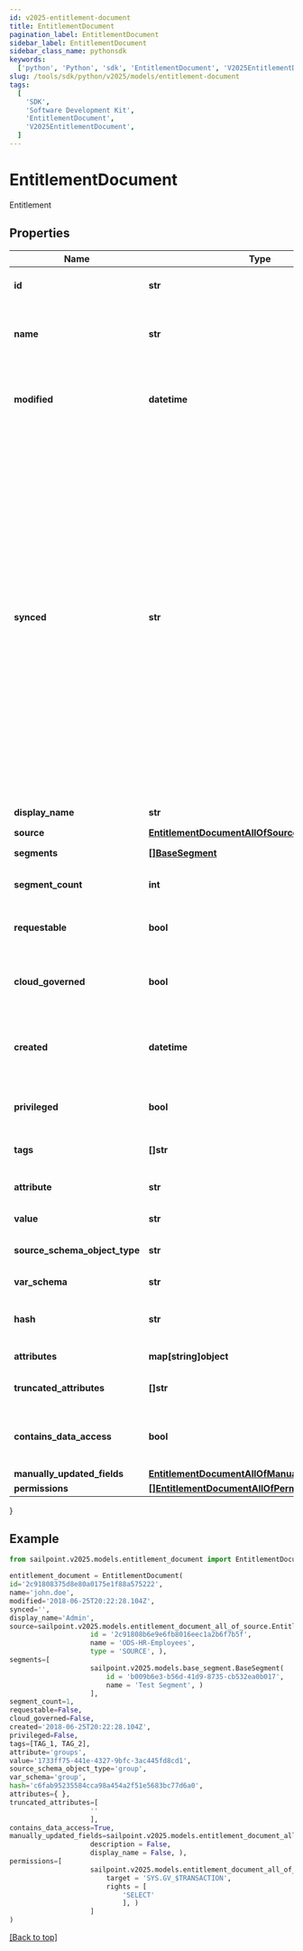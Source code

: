 ```yaml
---
id: v2025-entitlement-document
title: EntitlementDocument
pagination_label: EntitlementDocument
sidebar_label: EntitlementDocument
sidebar_class_name: pythonsdk
keywords:
  ['python', 'Python', 'sdk', 'EntitlementDocument', 'V2025EntitlementDocument']
slug: /tools/sdk/python/v2025/models/entitlement-document
tags:
  [
    'SDK',
    'Software Development Kit',
    'EntitlementDocument',
    'V2025EntitlementDocument',
  ]
---
```


# EntitlementDocument

Entitlement

## Properties

| Name | Type | Description | Notes |
| --- | --- | --- | --- |
| **id** | **str** | ID of the referenced object. | [required] |
| **name** | **str** | The human readable name of the referenced object. | [required] |
| **modified** | **datetime** | ISO-8601 date-time referring to the time when the object was last modified. | [optional] |
| **synced** | **str** | ISO-8601 date-time referring to the date-time when object was queued to be synced into search database for use in the search API. This date-time changes anytime there is an update to the object, which triggers a synchronization event being sent to the search database. There may be some delay between the `synced` time and the time when the updated data is actually available in the search API. | [optional] |
| **display_name** | **str** | Entitlement's display name. | [optional] |
| **source** | [**EntitlementDocumentAllOfSource**](entitlement-document-all-of-source) |  | [optional] |
| **segments** | [**[]BaseSegment**](base-segment) | Segments with the entitlement. | [optional] |
| **segment_count** | **int** | Number of segments with the role. | [optional] |
| **requestable** | **bool** | Indicates whether the entitlement is requestable. | [optional] [default to False] |
| **cloud_governed** | **bool** | Indicates whether the entitlement is cloud governed. | [optional] [default to False] |
| **created** | **datetime** | ISO-8601 date-time referring to the time when the object was created. | [optional] |
| **privileged** | **bool** | Indicates whether the entitlement is privileged. | [optional] [default to False] |
| **tags** | **[]str** | Tags that have been applied to the object. | [optional] |
| **attribute** | **str** | Attribute information for the entitlement. | [optional] |
| **value** | **str** | Value of the entitlement. | [optional] |
| **source_schema_object_type** | **str** | Source schema object type of the entitlement. | [optional] |
| **var_schema** | **str** | Schema type of the entitlement. | [optional] |
| **hash** | **str** | Read-only calculated hash value of an entitlement. | [optional] |
| **attributes** | **map[string]object** | Attributes of the entitlement. | [optional] |
| **truncated_attributes** | **[]str** | Truncated attributes of the entitlement. | [optional] |
| **contains_data_access** | **bool** | Indicates whether the entitlement contains data access. | [optional] [default to False] |
| **manually_updated_fields** | [**EntitlementDocumentAllOfManuallyUpdatedFields**](entitlement-document-all-of-manually-updated-fields) |  | [optional] |
| **permissions** | [**[]EntitlementDocumentAllOfPermissions**](entitlement-document-all-of-permissions) |  | [optional] |

}

## Example

```python
from sailpoint.v2025.models.entitlement_document import EntitlementDocument

entitlement_document = EntitlementDocument(
id='2c91808375d8e80a0175e1f88a575222',
name='john.doe',
modified='2018-06-25T20:22:28.104Z',
synced='',
display_name='Admin',
source=sailpoint.v2025.models.entitlement_document_all_of_source.EntitlementDocument_allOf_source(
                    id = '2c91808b6e9e6fb8016eec1a2b6f7b5f',
                    name = 'ODS-HR-Employees',
                    type = 'SOURCE', ),
segments=[
                    sailpoint.v2025.models.base_segment.BaseSegment(
                        id = 'b009b6e3-b56d-41d9-8735-cb532ea0b017',
                        name = 'Test Segment', )
                    ],
segment_count=1,
requestable=False,
cloud_governed=False,
created='2018-06-25T20:22:28.104Z',
privileged=False,
tags=[TAG_1, TAG_2],
attribute='groups',
value='1733ff75-441e-4327-9bfc-3ac445fd8cd1',
source_schema_object_type='group',
var_schema='group',
hash='c6fab95235584cca98a454a2f51e5683bc77d6a0',
attributes={ },
truncated_attributes=[
                    ''
                    ],
contains_data_access=True,
manually_updated_fields=sailpoint.v2025.models.entitlement_document_all_of_manually_updated_fields.EntitlementDocument_allOf_manuallyUpdatedFields(
                    description = False,
                    display_name = False, ),
permissions=[
                    sailpoint.v2025.models.entitlement_document_all_of_permissions.EntitlementDocument_allOf_permissions(
                        target = 'SYS.GV_$TRANSACTION',
                        rights = [
                            'SELECT'
                            ], )
                    ]
)

```

[[Back to top]](#)
